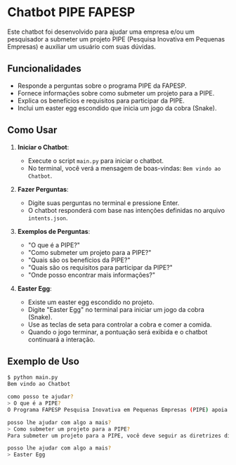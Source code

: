 # Chatbot PIPE FAPESP

Este chatbot foi desenvolvido para ajudar uma empresa e/ou um pesquisador a submeter um projeto PIPE (Pesquisa Inovativa em Pequenas Empresas) e auxiliar um usuário com suas dúvidas.

## Funcionalidades

- Responde a perguntas sobre o programa PIPE da FAPESP.
- Fornece informações sobre como submeter um projeto para a PIPE.
- Explica os benefícios e requisitos para participar da PIPE.
- Inclui um easter egg escondido que inicia um jogo da cobra (Snake).

## Como Usar

1. **Iniciar o Chatbot**:
   - Execute o script `main.py` para iniciar o chatbot.
   - No terminal, você verá a mensagem de boas-vindas: `Bem vindo ao Chatbot`.

2. **Fazer Perguntas**:
   - Digite suas perguntas no terminal e pressione Enter.
   - O chatbot responderá com base nas intenções definidas no arquivo `intents.json`.

3. **Exemplos de Perguntas**:
   - "O que é a PIPE?"
   - "Como submeter um projeto para a PIPE?"
   - "Quais são os benefícios da PIPE?"
   - "Quais são os requisitos para participar da PIPE?"
   - "Onde posso encontrar mais informações?"

4. **Easter Egg**:
   - Existe um easter egg escondido no projeto.
   - Digite "Easter Egg" no terminal para iniciar um jogo da cobra (Snake).
   - Use as teclas de seta para controlar a cobra e comer a comida.
   - Quando o jogo terminar, a pontuação será exibida e o chatbot continuará a interação.

## Exemplo de Uso

```sh
$ python main.py
Bem vindo ao Chatbot

como posso te ajudar?
> O que é a PIPE?
O Programa FAPESP Pesquisa Inovativa em Pequenas Empresas (PIPE) apoia a execução de pesquisa científica e/ou tecnológica em pequenas empresas no Estado de São Paulo.   [pipe_fapesp]

posso lhe ajudar com algo a mais?
> Como submeter um projeto para a PIPE?
Para submeter um projeto para a PIPE, você deve seguir as diretrizes disponíveis no site da FAPESP e preencher o formulário de submissão online.   [submissao_pipe]

posso lhe ajudar com algo a mais?
> Easter Egg
